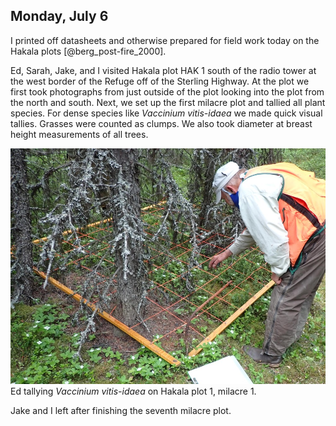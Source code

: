
## Monday, July 6

<!-- 08:00-16:40 -->

I printed off datasheets and otherwise prepared for field work today on the Hakala plots [@berg_post-fire_2000].

Ed, Sarah, Jake, and I visited Hakala plot HAK 1 south of the radio tower at the west border of the Refuge off of the Sterling Highway. At the plot we first took photographs from just outside of the plot looking into the plot from the north and south. Next, we set up the first milacre plot and tallied all plant species. For dense species like *Vaccinium vitis-idaea* we made quick visual tallies. Grasses were counted as clumps. We also took diameter at breast height measurements of all trees.

![Ed tallying *Vaccinium vitis-idaea* on Hakala plot 1, milacre 1.](2020-07-06_HAK1-1.jpg)\
Ed tallying *Vaccinium vitis-idaea* on Hakala plot 1, milacre 1.

Jake and I left after finishing the seventh milacre plot.
